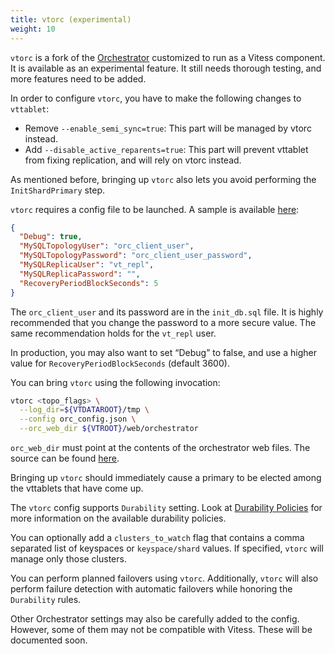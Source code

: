 ```yaml
---
title: vtorc (experimental)
weight: 10
---
```


`vtorc` is a fork of the [Orchestrator](https://github.com/openark/orchestrator) customized to run as a Vitess component. It is available as an experimental feature. It still needs thorough testing, and more features need to be added.

In order to configure `vtorc`, you have to make the following changes to `vttablet`:

* Remove `--enable_semi_sync=true`: This part will be managed by vtorc instead.
* Add `--disable_active_reparents=true`: This part will prevent vttablet from fixing replication, and will rely on vtorc instead.

As mentioned before, bringing up `vtorc` also lets you avoid performing the `InitShardPrimary` step.

`vtorc` requires a config file to be launched. A sample is available [here](https://github.com/vitessio/vitess/blob/main/config/orchestrator/default.json):

```json
{
  "Debug": true,
  "MySQLTopologyUser": "orc_client_user",
  "MySQLTopologyPassword": "orc_client_user_password",
  "MySQLReplicaUser": "vt_repl",
  "MySQLReplicaPassword": "",
  "RecoveryPeriodBlockSeconds": 5
}
```

The `orc_client_user` and its password are in the `init_db.sql` file. It is highly recommended that you change the password to a more secure value. The same recommendation holds for the `vt_repl` user.

In production, you may also want to set “Debug” to false, and use a higher value for `RecoveryPeriodBlockSeconds` (default 3600).

You can bring `vtorc` using the following invocation:

```sh
vtorc <topo_flags> \
  --log_dir=${VTDATAROOT}/tmp \
  --config orc_config.json \
  --orc_web_dir ${VTROOT}/web/orchestrator
 ```
`orc_web_dir` must point at the contents of the orchestrator web files. The source can be found [here](https://github.com/vitessio/vitess/tree/main/web/orchestrator).

Bringing up `vtorc` should immediately cause a primary to be elected among the vttablets that have come up.

The `vtorc` config supports `Durability` setting. Look at [Durability Policies](../durability_policy) for more information on the available durability policies.

You can optionally add a `clusters_to_watch` flag that contains a comma separated list of keyspaces or `keyspace/shard` values. If specified, `vtorc` will manage only those clusters.

You can perform planned failovers using `vtorc`. Additionally, `vtorc` will also perform failure detection with automatic failovers while honoring the `Durability` rules.

Other Orchestrator settings may also be carefully added to the config. However, some of them may not be compatible with Vitess. These will be documented soon.
